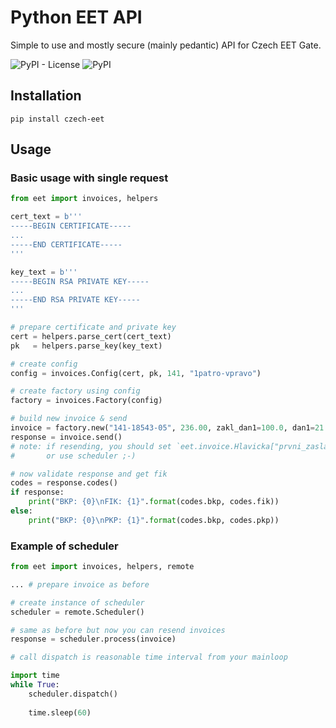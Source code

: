 # Python EET API
Simple to use and mostly secure (mainly pedantic) API for Czech EET Gate.

![PyPI - License](https://img.shields.io/pypi/l/czech-eet)
![PyPI](https://img.shields.io/pypi/v/czech-eet)

## Installation
```
pip install czech-eet
```

## Usage

### Basic usage with single request
```python
from eet import invoices, helpers

cert_text = b'''
-----BEGIN CERTIFICATE-----
...
-----END CERTIFICATE-----
'''

key_text = b'''
-----BEGIN RSA PRIVATE KEY-----
...
-----END RSA PRIVATE KEY-----
'''

# prepare certificate and private key
cert = helpers.parse_cert(cert_text)
pk   = helpers.parse_key(key_text)

# create config
config = invoices.Config(cert, pk, 141, "1patro-vpravo")

# create factory using config
factory = invoices.Factory(config)

# build new invoice & send
invoice = factory.new("141-18543-05", 236.00, zakl_dan1=100.0, dan1=21.0)
response = invoice.send()
# note: if resending, you should set `eet.invoice.Hlavicka["prvni_zaslani"] = eet.types.boolean(False)`
#       or use scheduler ;-)

# now validate response and get fik
codes = response.codes()
if response:
    print("BKP: {0}\nFIK: {1}".format(codes.bkp, codes.fik))
else:
    print("BKP: {0}\nPKP: {1}".format(codes.bkp, codes.pkp))

```

### Example of scheduler
```python
from eet import invoices, helpers, remote

... # prepare invoice as before

# create instance of scheduler
scheduler = remote.Scheduler()

# same as before but now you can resend invoices
response = scheduler.process(invoice)

# call dispatch is reasonable time interval from your mainloop

import time
while True:
    scheduler.dispatch()
    
    time.sleep(60)

```